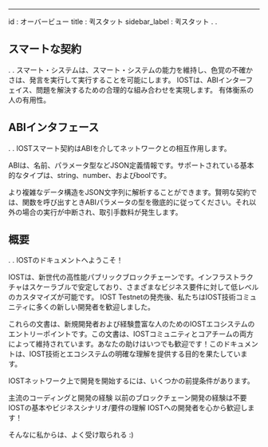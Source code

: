 ---
id            : オーバービュー
title         : 퀵スタット
sidebar_label : 퀵スタット
.
.
## スマートな契約
.
.
スマート・システムは、スマート・システムの能力を維持し、色覚の不確かさは、発言を実行して実行することを可能にします。
IOSTは、ABIインターフェイス、問題を解決するための合理的な組み合わせを実現します。
有体衡系の人の有用性。

## ABIインタフェース
.
.
IOSTスマート契約はABIを介してネットワークとの相互作用します。

ABIは、名前、パラメータ型などJSON定義情報です。サポートされている基本的なタイプは、string、number、およびboolです。

より複雑なデータ構造をJSON文字列に解析することができます。賢明な契約では、関数を呼び出すときABIパラメータの型を徹底的に従ってください。それ以外の場合の実行が中断され、取引手数料が発生します。


## 概要 
.
.
IOSTのドキュメントへようこそ！

IOSTは、新世代の高性能パブリックブロックチェーンです。インフラストラクチャはスケーラブルで安定しており、さまざまなビジネス要件に対して低レベルのカスタマイズが可能です。 IOST Testnetの発売後、私たちはIOST技術コミュニティに多くの新しい開発者を歓迎しました。

これらの文書は、新規開発者および経験豊富な人のためのIOSTエコシステムのエントリーポイントです。この文書は、IOSTコミュニティとコアチームの両方によって維持されています。あなたの助けはいつでも歓迎です！このドキュメントは、IOST技術とエコシステムの明確な理解を提供する目的を果たしています。

IOSTネットワーク上で開発を開始するには、いくつかの前提条件があります。

主流のコーディングと開発の経験
以前のブロックチェーン開発の経験は不要
IOSTの基本やビジネスシナリオ/要件の理解
IOSTへの開発者を心から歓迎します！

そんなに私からは、よく受け取られる :)
